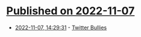 # [Published on 2022-11-07](index.md)

* [2022-11-07, 14:29:31](https://news.ycombinator.com/item?id=33506172) - [Twitter Bullies](https://raskality.wordpress.com/2011/12/22/twitter-bullies/)
